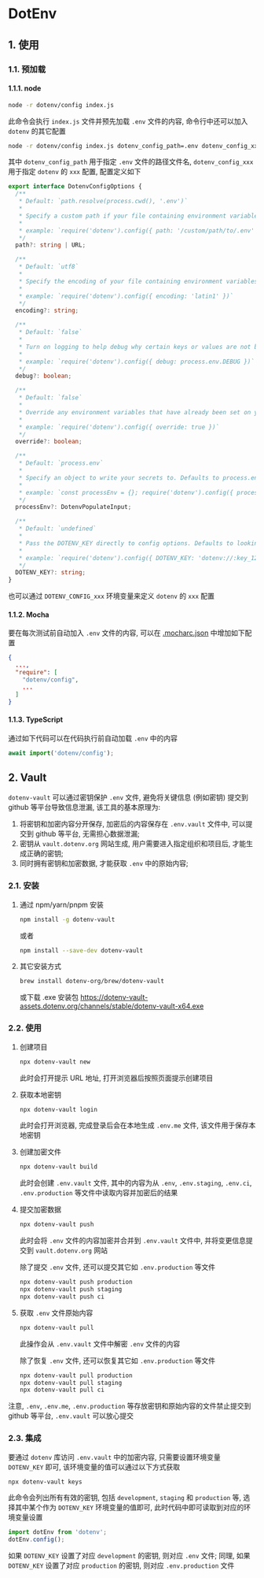 # DotEnv

## 1. 使用

### 1.1. 预加载

#### 1.1.1. node

```bash
node -r dotenv/config index.js
```

此命令会执行 `index.js` 文件并预先加载 `.env` 文件的内容, 命令行中还可以加入 `dotenv` 的其它配置

```bash
node -r dotenv/config index.js dotenv_config_path=.env dotenv_config_xxx=xxx
```

其中 `dotenv_config_path` 用于指定 `.env` 文件的路径文件名, `dotenv_config_xxx` 用于指定 `dotenv` 的 `xxx` 配置, 配置定义如下

```ts
export interface DotenvConfigOptions {
  /**
   * Default: `path.resolve(process.cwd(), '.env')`
   *
   * Specify a custom path if your file containing environment variables is located elsewhere.
   *
   * example: `require('dotenv').config({ path: '/custom/path/to/.env' })`
   */
  path?: string | URL;

  /**
   * Default: `utf8`
   *
   * Specify the encoding of your file containing environment variables.
   *
   * example: `require('dotenv').config({ encoding: 'latin1' })`
   */
  encoding?: string;

  /**
   * Default: `false`
   *
   * Turn on logging to help debug why certain keys or values are not being set as you expect.
   *
   * example: `require('dotenv').config({ debug: process.env.DEBUG })`
   */
  debug?: boolean;

  /**
   * Default: `false`
   *
   * Override any environment variables that have already been set on your machine with values from your .env file.
   *
   * example: `require('dotenv').config({ override: true })`
   */
  override?: boolean;

  /**
   * Default: `process.env`
   *
   * Specify an object to write your secrets to. Defaults to process.env environment variables.
   *
   * example: `const processEnv = {}; require('dotenv').config({ processEnv: processEnv })`
   */
  processEnv?: DotenvPopulateInput;

  /**
   * Default: `undefined`
   *
   * Pass the DOTENV_KEY directly to config options. Defaults to looking for process.env.DOTENV_KEY environment variable. Note this only applies to decrypting .env.vault files. If passed as null or undefined, or not passed at all, dotenv falls back to its traditional job of parsing a .env file.
   *
   * example: `require('dotenv').config({ DOTENV_KEY: 'dotenv://:key_1234…@dotenv.org/vault/.env.vault?environment=production' })`
   */
  DOTENV_KEY?: string;
}
```

也可以通过 `DOTENV_CONFIG_xxx` 环境变量来定义 `dotenv` 的 `xxx` 配置

#### 1.1.2. Mocha

要在每次测试前自动加入 `.env` 文件的内容, 可以在 [.mocharc.json](./.mocharc.json) 中增加如下配置

```json
{
  ...,
  "require": [
    "dotenv/config",
    ...
  ]
}
```

#### 1.1.3. TypeScript

通过如下代码可以在代码执行前自动加载 `.env` 中的内容

```ts
await import('dotenv/config');
```

## 2. Vault

`dotenv-vault` 可以通过密钥保护 `.env` 文件, 避免将关键信息 (例如密钥) 提交到 github 等平台导致信息泄漏, 该工具的基本原理为:

1. 将密钥和加密内容分开保存, 加密后的内容保存在 `.env.vault` 文件中, 可以提交到 github 等平台, 无需担心数据泄漏;
2. 密钥从 `vault.dotenv.org` 网站生成, 用户需要进入指定组织和项目后, 才能生成正确的密钥;
3. 同时拥有密钥和加密数据, 才能获取 `.env` 中的原始内容;

### 2.1. 安装

1. 通过 npm/yarn/pnpm 安装

   ```bash
   npm install -g dotenv-vault
   ```

   或者

   ```bash
   npm install --save-dev dotenv-vault
   ```

2. 其它安装方式

   ```bash
   brew install dotenv-org/brew/dotenv-vault
   ```

   或下载 .exe 安装包 <https://dotenv-vault-assets.dotenv.org/channels/stable/dotenv-vault-x64.exe>

### 2.2. 使用

1. 创建项目

   ```bash
   npx dotenv-vault new
   ```

   此时会打开提示 URL 地址, 打开浏览器后按照页面提示创建项目

2. 获取本地密钥

   ```bash
   npx dotenv-vault login
   ```

   此时会打开浏览器, 完成登录后会在本地生成 `.env.me` 文件, 该文件用于保存本地密钥

3. 创建加密文件

   ```bash
   npx dotenv-vault build
   ```

   此时会创建 `.env.vault` 文件, 其中的内容为从 `.env`, `.env.staging`, `.env.ci`, `.env.production` 等文件中读取内容并加密后的结果

4. 提交加密数据

   ```bash
   npx dotenv-vault push
   ```

   此时会将 `.env` 文件的内容加密并合并到 `.env.vault` 文件中, 并将变更信息提交到 `vault.dotenv.org` 网站

   除了提交 `.env` 文件, 还可以提交其它如 `.env.production` 等文件

   ```bash
   npx dotenv-vault push production
   npx dotenv-vault push staging
   npx dotenv-vault push ci
   ```

5. 获取 `.env` 文件原始内容

   ```bash
   npx dotenv-vault pull
   ```

   此操作会从 `.env.vault` 文件中解密 `.env` 文件的内容

   除了恢复 `.env` 文件, 还可以恢复其它如 `.env.production` 等文件

   ```bash
   npx dotenv-vault pull production
   npx dotenv-vault pull staging
   npx dotenv-vault pull ci
   ```

注意, `.env`, `.env.me`, `.env.production` 等存放密钥和原始内容的文件禁止提交到 github 等平台, `.env.vault` 可以放心提交

### 2.3. 集成

要通过 `dotenv` 库访问 `.env.vault` 中的加密内容, 只需要设置环境变量 `DOTENV_KEY` 即可, 该环境变量的值可以通过以下方式获取

```bash
npx dotenv-vault keys
```

此命令会列出所有有效的密钥, 包括 `development`, `staging` 和 `production` 等, 选择其中某个作为 `DOTENV_KEY` 环境变量的值即可, 此时代码中即可读取到对应的环境变量设置

```ts
import dotEnv from 'dotenv';
dotEnv.config();
```

如果 `DOTENV_KEY` 设置了对应 `development` 的密钥, 则对应 `.env` 文件; 同理, 如果 `DOTENV_KEY` 设置了对应 `production` 的密钥, 则对应 `.env.production` 文件

